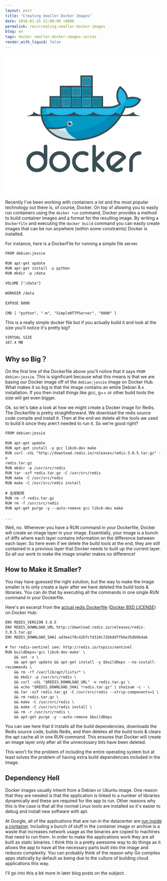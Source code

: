 ```yaml
---
layout: post
title: "Creating Smaller Docker Images"
date: 2016-01-25 22:00:00 +0000
permalink: /en/creating-smaller-docker-images
blog: en
tags: docker smaller-docker-images-series
render_with_liquid: false
---
```


![Docker](/assets/images/docker/large_v-trans.png)

Recently I've been working with containers a lot and the most popular technology out there is, of course, Docker. On top of allowing you to easily run containers using the `docker run` command, Docker provides a method to build container images and a format for the resulting image. By writing a `Dockerfile` and executing the `docker build` command you can easily create images that can be run anywhere (within some constraints) Docker is installed.

For instance, here is a DockerFile for running a simple file server.

```docker
FROM debian:jessie

RUN apt-get update
RUN apt-get install -y python
RUN mkdir -p /data

VOLUME ["/data"]

WORKDIR /data

EXPOSE 8000

CMD [ "python", "-m", "SimpleHTTPServer", "8000" ]
```

This is a really simple docker file but if you actually build it and look at the size you'll notice it's pretty big?

```
VIRTUAL SIZE
167.4 MB
```

## Why so Big？

On the first line of the Dockerfile above you'll notice that it says `FROM debian:jessie`. This is significant because what this means is that we are basing our Docker image off of the `debian:jessie` image on Docker Hub. What makes it so big is that the image contains an entire Debian 8.x installation. If you then install things like gcc, g++ or other build tools the size will get even bigger.

Ok. so let's take a look at how we might create a Docker image for Redis. The Dockerfile is pretty straightforward. We download the redis source code compile and install it. Then at the end we delete all the tools we used to build it since they aren't needed to run it. So we're good right?

```docker
FROM debian:jessie

RUN apt-get update
RUN apt-get install -y gcc libc6-dev make
RUN curl -sSL "http://download.redis.io/releases/redis-3.0.5.tar.gz" -o
redis.tar.gz
RUN mkdir -p /usr/src/redis
RUN tar -xzf redis.tar.gz -C /usr/src/redis
RUN make -C /usr/src/redis
RUN make -C /usr/src/redis install

# 全部削除
RUN rm -f redis.tar.gz
RUN rm -f /usr/src/redis
RUN apt-get purge -y --auto-remove gcc libc6-dev make

...

```

Well, no. Whenever you have a RUN command in your Dockerfile, Docker will create an image layer in your image. Essentially, your image is a bunch of diffs where each layer contains information on the difference between each layer. So here even if we delete the build tools at the end, they are still contained in a previous layer that Docker needs to built up the current layer. So all our work to make the image smaller makes no difference!

## How to Make it Smaller?

You may have guessed the right solution, but the way to make the image smaller is to only create a layer after we have deleted the build tools & libraries. You can do that by executing all the commands in one single RUN command in your Dockerfile.

Here's an excerpt from the [actual redis Dockerfile](https://github.com/docker-library/redis/blob/8929846148513a1e35e4212003965758112f8b55/3.0/Dockerfile) ([Docker BSD LICENSE](https://github.com/docker-library/redis/blob/8929846148513a1e35e4212003965758112f8b55/LICENSE)) on Docker Hub:

```docker
ENV REDIS_VERSION 3.0.5
ENV REDIS_DOWNLOAD_URL http://download.redis.io/releases/redis-3.0.5.tar.gz
ENV REDIS_DOWNLOAD_SHA1 ad3ee178c42bfcfd310c72bbddffbbe35db9b4a6

# for redis-sentinel see: http://redis.io/topics/sentinel
RUN buildDeps='gcc libc6-dev make' \
	&& set -x \
	&& apt-get update && apt-get install -y $buildDeps --no-install-recommends \
	&& rm -rf /var/lib/apt/lists/* \
	&& mkdir -p /usr/src/redis \
	&& curl -sSL "$REDIS_DOWNLOAD_URL" -o redis.tar.gz \
	&& echo "$REDIS_DOWNLOAD_SHA1 *redis.tar.gz" | sha1sum -c - \
	&& tar -xzf redis.tar.gz -C /usr/src/redis --strip-components=1 \
	&& rm redis.tar.gz \
	&& make -C /usr/src/redis \
	&& make -C /usr/src/redis install \
	&& rm -r /usr/src/redis \
	&& apt-get purge -y --auto-remove $buildDeps
```

You can see here that it installs all the build dependencies, downloads the Redis source code, builds Redis, and then deletes all the build tools & clears the apt cache all in one RUN command. This ensures that Docker will create an image layer only after all the unnecessary bits have been deleted.

This won't fix the problem of including the entire operating system but at least solves the problem of having extra build dependencies included in the image.

## Dependency Hell

Docker images usually inherit from a Debian or Ubuntu image. One reason that they are needed is that the application is linked to a number of libraries dynamically and these are required for the app to run. Other reasons why this is the case is that all the normal Linux tools are installed so it's easier to debug and install new software with apt.

At Google, all of the applications that are run in the datacenter are [run inside a container](https://speakerdeck.com/jbeda/containers-at-scale?slide=2). Including a bunch of stuff in the container image or archive is a waste that increases network usage as the binaries are copied to machines that need to run them. In order to make the applications work they are all built as static binaries. I think this is a pretty awesome way to do things as it allows the app to have all the necessary parts built into the image and reduces complexity. You can probably think of the reason why Go compiles apps statically by default as being due to the culture of building cloud applications this way.

I'll go into this a bit more in later blog posts on the subject.
